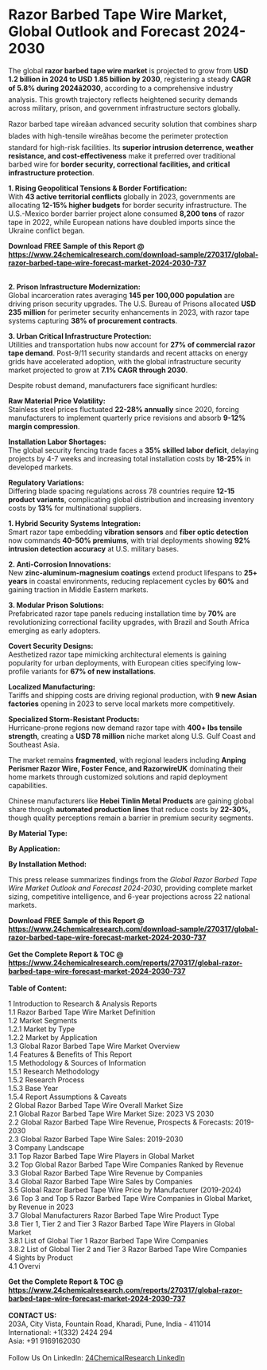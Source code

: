 <h1>Razor Barbed Tape Wire Market, Global Outlook and Forecast 2024-2030</h1><p>The global <strong>razor barbed tape wire market</strong> is projected to grow from <strong>USD 1.2 billion in 2024 to USD 1.85 billion by 2030</strong>, registering a steady <strong>CAGR of 5.8% during 2024â2030</strong>, according to a comprehensive industry analysis. This growth trajectory reflects heightened security demands across military, prison, and government infrastructure sectors globally.</p><p>Razor barbed tape wireâan advanced security solution that combines sharp blades with high-tensile wireâhas become the perimeter protection standard for high-risk facilities. Its <strong>superior intrusion deterrence, weather resistance, and cost-effectiveness</strong> make it preferred over traditional barbed wire for <strong>border security, correctional facilities, and critical infrastructure protection</strong>.</p><p><strong>1. Rising Geopolitical Tensions &amp; Border Fortification:</strong><br>
With <strong>43 active territorial conflicts</strong> globally in 2023, governments are allocating <strong>12-15% higher budgets</strong> for border security infrastructure. The U.S.-Mexico border barrier project alone consumed <strong>8,200 tons</strong> of razor tape in 2022, while European nations have doubled imports since the Ukraine conflict began.</p><div><b>Download FREE Sample of this Report @ 
            <a href="https://www.24chemicalresearch.com/download-sample/270317/global-razor-barbed-tape-wire-forecast-market-2024-2030-737">
            https://www.24chemicalresearch.com/download-sample/270317/global-razor-barbed-tape-wire-forecast-market-2024-2030-737</a></b></div><br><p><strong>2. Prison Infrastructure Modernization:</strong><br>
Global incarceration rates averaging <strong>145 per 100,000 population</strong> are driving prison security upgrades. The U.S. Bureau of Prisons allocated <strong>USD 235 million</strong> for perimeter security enhancements in 2023, with razor tape systems capturing <strong>38% of procurement contracts</strong>.</p><p><strong>3. Urban Critical Infrastructure Protection:</strong><br>
Utilities and transportation hubs now account for <strong>27% of commercial razor tape demand</strong>. Post-9/11 security standards and recent attacks on energy grids have accelerated adoption, with the global infrastructure security market projected to grow at <strong>7.1% CAGR through 2030</strong>.</p><p>Despite robust demand, manufacturers face significant hurdles:</p><p><strong>Raw Material Price Volatility:</strong><br>
    Stainless steel prices fluctuated <strong>22-28% annually</strong> since 2020, forcing manufacturers to implement quarterly price revisions and absorb <strong>9-12% margin compression</strong>.</p><p><strong>Installation Labor Shortages:</strong><br>
    The global security fencing trade faces a <strong>35% skilled labor deficit</strong>, delaying projects by 4-7 weeks and increasing total installation costs by <strong>18-25%</strong> in developed markets.</p><p><strong>Regulatory Variations:</strong><br>
    Differing blade spacing regulations across 78 countries require <strong>12-15 product variants</strong>, complicating global distribution and increasing inventory costs by <strong>13%</strong> for multinational suppliers.</p><p><strong>1. Hybrid Security Systems Integration:</strong><br>
Smart razor tape embedding <strong>vibration sensors</strong> and <strong>fiber optic detection</strong> now commands <strong>40-50% premiums</strong>, with trial deployments showing <strong>92% intrusion detection accuracy</strong> at U.S. military bases.</p><p><strong>2. Anti-Corrosion Innovations:</strong><br>
New <strong>zinc-aluminum-magnesium coatings</strong> extend product lifespans to <strong>25+ years</strong> in coastal environments, reducing replacement cycles by <strong>60%</strong> and gaining traction in Middle Eastern markets.</p><p><strong>3. Modular Prison Solutions:</strong><br>
Prefabricated razor tape panels reducing installation time by <strong>70%</strong> are revolutionizing correctional facility upgrades, with Brazil and South Africa emerging as early adopters.</p><p><strong>Covert Security Designs:</strong><br>
    Aesthetized razor tape mimicking architectural elements is gaining popularity for urban deployments, with European cities specifying low-profile variants for <strong>67% of new installations</strong>.</p><p><strong>Localized Manufacturing:</strong><br>
    Tariffs and shipping costs are driving regional production, with <strong>9 new Asian factories</strong> opening in 2023 to serve local markets more competitively.</p><p><strong>Specialized Storm-Resistant Products:</strong><br>
    Hurricane-prone regions now demand razor tape with <strong>400+ lbs tensile strength</strong>, creating a <strong>USD 78 million</strong> niche market along U.S. Gulf Coast and Southeast Asia.</p><p>The market remains <strong>fragmented</strong>, with regional leaders including <strong>Anping Perismer Razor Wire, Foster Fence, and RazorwireUK</strong> dominating their home markets through customized solutions and rapid deployment capabilities.</p><p>Chinese manufacturers like <strong>Hebei Tinlin Metal Products</strong> are gaining global share through <strong>automated production lines</strong> that reduce costs by <strong>22-30%</strong>, though quality perceptions remain a barrier in premium security segments.</p><p><strong>By Material Type:</strong></p><p><strong>By Application:</strong></p><p><strong>By Installation Method:</strong></p><p>This press release summarizes findings from the <em>Global Razor Barbed Tape Wire Market Outlook and Forecast 2024-2030</em>, providing complete market sizing, competitive intelligence, and 6-year projections across 22 national markets.</p><div><b>Download FREE Sample of this Report @ 
            <a href="https://www.24chemicalresearch.com/download-sample/270317/global-razor-barbed-tape-wire-forecast-market-2024-2030-737">
            https://www.24chemicalresearch.com/download-sample/270317/global-razor-barbed-tape-wire-forecast-market-2024-2030-737</a></b></div><br><div><b>Get the Complete Report & TOC @ 
            <a href="https://www.24chemicalresearch.com/reports/270317/global-razor-barbed-tape-wire-forecast-market-2024-2030-737">
            https://www.24chemicalresearch.com/reports/270317/global-razor-barbed-tape-wire-forecast-market-2024-2030-737</a></b></div><br>
            <b>Table of Content:</b><p>1 Introduction to Research & Analysis Reports<br />
    1.1 Razor Barbed Tape Wire Market Definition<br />
    1.2 Market Segments<br />
        1.2.1 Market by Type<br />
        1.2.2 Market by Application<br />
    1.3 Global Razor Barbed Tape Wire Market Overview<br />
    1.4 Features & Benefits of This Report<br />
    1.5 Methodology & Sources of Information<br />
        1.5.1 Research Methodology<br />
        1.5.2 Research Process<br />
        1.5.3 Base Year<br />
        1.5.4 Report Assumptions & Caveats<br />
2 Global Razor Barbed Tape Wire Overall Market Size<br />
    2.1 Global Razor Barbed Tape Wire Market Size: 2023 VS 2030<br />
    2.2 Global Razor Barbed Tape Wire Revenue, Prospects & Forecasts: 2019-2030<br />
    2.3 Global Razor Barbed Tape Wire Sales: 2019-2030<br />
3 Company Landscape<br />
    3.1 Top Razor Barbed Tape Wire Players in Global Market<br />
    3.2 Top Global Razor Barbed Tape Wire Companies Ranked by Revenue<br />
    3.3 Global Razor Barbed Tape Wire Revenue by Companies<br />
    3.4 Global Razor Barbed Tape Wire Sales by Companies<br />
    3.5 Global Razor Barbed Tape Wire Price by Manufacturer (2019-2024)<br />
    3.6 Top 3 and Top 5 Razor Barbed Tape Wire Companies in Global Market, by Revenue in 2023<br />
    3.7 Global Manufacturers Razor Barbed Tape Wire Product Type<br />
    3.8 Tier 1, Tier 2 and Tier 3 Razor Barbed Tape Wire Players in Global Market<br />
        3.8.1 List of Global Tier 1 Razor Barbed Tape Wire Companies<br />
        3.8.2 List of Global Tier 2 and Tier 3 Razor Barbed Tape Wire Companies<br />
4 Sights by Product<br />
    4.1 Overvi</p><div><b>Get the Complete Report & TOC @ 
            <a href="https://www.24chemicalresearch.com/reports/270317/global-razor-barbed-tape-wire-forecast-market-2024-2030-737">
            https://www.24chemicalresearch.com/reports/270317/global-razor-barbed-tape-wire-forecast-market-2024-2030-737</a></b></div><br><b>CONTACT US:</b><br>
            203A, City Vista, Fountain Road, Kharadi, Pune, India - 411014<br>
            International: +1(332) 2424 294<br>
            Asia: +91 9169162030 <br><br>
            Follow Us On LinkedIn: <a href="https://www.linkedin.com/company/24chemicalresearch/">24ChemicalResearch LinkedIn</a>